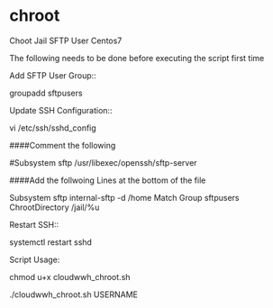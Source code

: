 # chroot
Choot Jail SFTP User Centos7

The following needs to be done before executing the script first time

Add SFTP User Group::

groupadd sftpusers

Update SSH Configuration::

vi /etc/ssh/sshd_config

####Comment the following

#Subsystem      sftp    /usr/libexec/openssh/sftp-server

####Add the follwoing Lines at the bottom of the file 

Subsystem   sftp    internal-sftp -d /home
Match Group sftpusers
ChrootDirectory /jail/%u

Restart SSH::

systemctl restart sshd


Script Usage:

chmod u+x cloudwwh_chroot.sh

./cloudwwh_chroot.sh USERNAME
